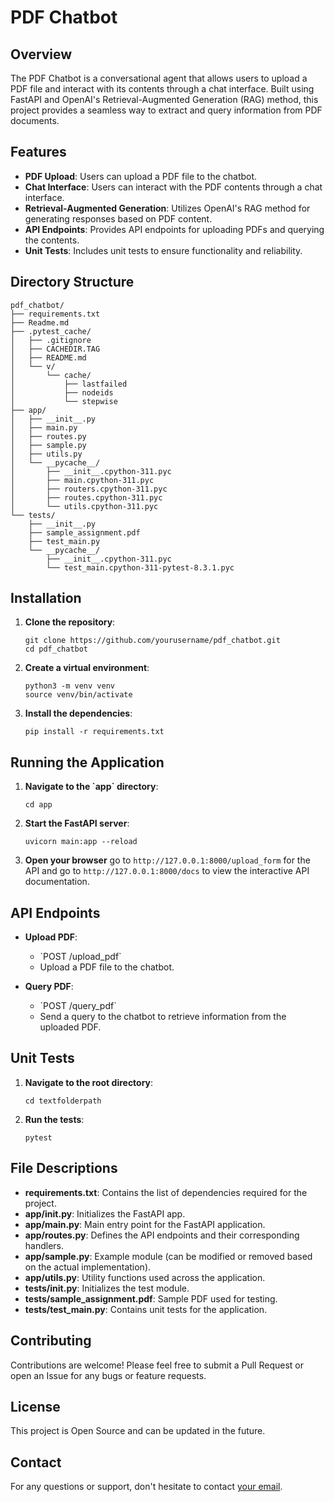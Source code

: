 # PDF Chatbot

## Overview

The PDF Chatbot is a conversational agent that allows users to upload a PDF file and interact with its contents through a chat interface. Built using FastAPI and OpenAI's Retrieval-Augmented Generation (RAG) method, this project provides a seamless way to extract and query information from PDF documents.

## Features

- **PDF Upload**: Users can upload a PDF file to the chatbot.
- **Chat Interface**: Users can interact with the PDF contents through a chat interface.
- **Retrieval-Augmented Generation**: Utilizes OpenAI's RAG method for generating responses based on PDF content.
- **API Endpoints**: Provides API endpoints for uploading PDFs and querying the contents.
- **Unit Tests**: Includes unit tests to ensure functionality and reliability.

## Directory Structure

```
pdf_chatbot/
├── requirements.txt
├── Readme.md
├── .pytest_cache/
│   ├── .gitignore
│   ├── CACHEDIR.TAG
│   ├── README.md
│   └── v/
│       └── cache/
│           ├── lastfailed
│           ├── nodeids
│           └── stepwise
├── app/
│   ├── __init__.py
│   ├── main.py
│   ├── routes.py
│   ├── sample.py
│   ├── utils.py
│   └── __pycache__/
│       ├── __init__.cpython-311.pyc
│       ├── main.cpython-311.pyc
│       ├── routers.cpython-311.pyc
│       ├── routes.cpython-311.pyc
│       └── utils.cpython-311.pyc
└── tests/
    ├── __init__.py
    ├── sample_assignment.pdf
    ├── test_main.py
    └── __pycache__/
        ├── __init__.cpython-311.pyc
        └── test_main.cpython-311-pytest-8.3.1.pyc
```

## Installation

1. **Clone the repository**:
   ```
   git clone https://github.com/yourusername/pdf_chatbot.git
   cd pdf_chatbot
   ```

2. **Create a virtual environment**:
   ```
   python3 -m venv venv
   source venv/bin/activate
   ```

3. **Install the dependencies**:
   ```
   pip install -r requirements.txt
   ```

## Running the Application

1. **Navigate to the \`app\` directory**:
   ```
   cd app
   ```

2. **Start the FastAPI server**:
   ```
   uvicorn main:app --reload
   ```

3. **Open your browser** go to `http://127.0.0.1:8000/upload_form` for the API and go to `http://127.0.0.1:8000/docs` to view the interactive API documentation.

## API Endpoints

- **Upload PDF**: 
  - \`POST /upload_pdf\`
  - Upload a PDF file to the chatbot.

- **Query PDF**: 
  - \`POST /query_pdf\`
  - Send a query to the chatbot to retrieve information from the uploaded PDF.

## Unit Tests

1. **Navigate to the root directory**:
   ```
   cd textfolderpath
   ```

2. **Run the tests**:
   ```
   pytest
   ```

## File Descriptions

- **requirements.txt**: Contains the list of dependencies required for the project.
- **app/__init__.py**: Initializes the FastAPI app.
- **app/main.py**: Main entry point for the FastAPI application.
- **app/routes.py**: Defines the API endpoints and their corresponding handlers.
- **app/sample.py**: Example module (can be modified or removed based on the actual implementation).
- **app/utils.py**: Utility functions used across the application.
- **tests/__init__.py**: Initializes the test module.
- **tests/sample_assignment.pdf**: Sample PDF used for testing.
- **tests/test_main.py**: Contains unit tests for the application.

## Contributing

Contributions are welcome! Please feel free to submit a Pull Request or open an Issue for any bugs or feature requests.

## License

This project is Open Source and can be updated in the future. 

## Contact

For any questions or support, don't hesitate to contact [your email](Ilamugil.balasubramaniam1@gmail.com).
